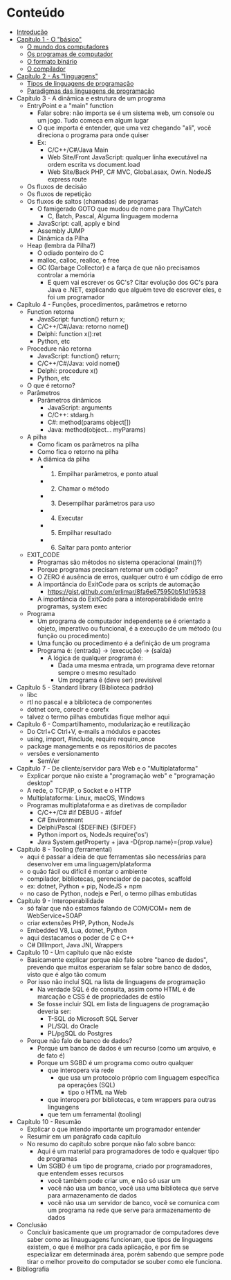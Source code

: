 # Conteúdo

* [Introdução](intro.md)
* [Capítulo 1 - O "básico"](chapter-01/intro.md)
  - [O mundo dos computadores](chapter-01/computers.md)
  - [Os programas de computador](chapter-01/programs.md)
  - [O formato binário](chapter-01/bin.md)
  - [O compilador](chapter-01/compiler.md)
* [Capítulo 2 - As "linguagens"](chapter-02/intro.md)
  - [Tipos de linguagens de programação](chapter-02/types-languages.md)
  - [Paradigmas das linguagens de programação ](chapter-02/paradigms.md)
* Capítulo 3 - A dinâmica e estrutura de um programa
  - EntryPoint e a "main" function
    - Falar sobre: não importa se é um sistema web, um console ou um jogo. Tudo começa em algum lugar
    - O que importa é entender, que uma vez chegando "ali", você direciona o programa para onde quiser
    - Ex:
      - C/C++/C#/Java Main
      - Web Site/Front JavaScript: qualquer linha executável na ordem escrita vs document.load
      - Web Site/Back PHP, C# MVC, Global.asax, Owin. NodeJS express route
  - Os fluxos de decisão
  - Os fluxos de repetição
  - Os fluxos de saltos (chamadas) de programas
    - O famigerado GOTO que mudou de nome para Thy/Catch
      - C, Batch, Pascal, Alguma linguagem moderna
    - JavaScript: call, apply e bind
    - Assembly JUMP
    - Dinâmica da Pilha
  - Heap (lembra da Pilha?)
    - O odiado ponteiro do C
    - malloc, calloc, realloc, e free
    - GC (Garbage Collector) e a farça de que não precisamos controlar a memória
      - E quem vai escrever os GC's? Citar evolução dos GC's para Java e .NET, explicando que alguém teve
        de escrever eles, e foi um programador
* Capítulo 4 - Funções, procedimentos, parâmetros e retorno
  - Function retorna
    - JavaScript: function() return x;
    - C/C++/C#/Java: retorno nome()
    - Delphi: function x():ret
    - Python, etc
  - Procedure não retorna
    - JavaScript: function() return;
    - C/C++/C#/Java: void nome()
    - Delphi: procedure x()
    - Python, etc
  - O que é retorno?
  - Parâmetros
    - Parâmetros dinâmicos
      - JavaScript: arguments
      - C/C++: stdarg.h
      - C#: method(params object[])
      - Java: method(object... myParams)
  - A pilha
    - Como ficam os parâmetros na pilha
    - Como fica o retorno na pilha
    - A diâmica da pilha
      - 1. Empilhar parâmetros, e ponto atual
      - 2. Chamar o método
      - 3. Desempilhar parâmetros para uso
      - 4. Executar
      - 5. Empilhar resultado
      - 6. Saltar para ponto anterior
  - EXIT_CODE
    - Programas são métodos no sistema operacional (main()?)
    - Porque programas precisam retornar um código?
    - O ZERO é ausência de erros, qualquer outro é um código de erro
    - A importância do ExitCode para os scripts de automação
      - https://gist.github.com/erlimar/8fa6e675950b51d19538
    - A importância do ExitCode para a interoperabilidade entre programas, system exec
  - Programa
    - Um programa de computador independente se é orientado a objeto, imperativo ou funcional,
      é a execução de um método (ou função ou procedimento)
    - Uma função ou procedimento é a definição de um programa
    - Programa é: {entrada} -> (execução) -> {saída}
      - A lógica de qualquer programa é:
        - Dada uma mesma entrada, um programa deve retornar sempre o mesmo resultado
        - Um programa é (deve ser) previsível
* Capítulo 5 - Standard library (Biblioteca padrão)
  - libc 
  - rtl no pascal e a biblioteca de componentes
  - dotnet core, coreclr e corefx
  - talvez o termo pilhas embutidas fique melhor aqui
* Capítulo 6 - Compartilhamento, modularização e reutilização
  - Do Ctrl+C Ctrl+V, e-mails a módulos e pacotes
  - using, import, #include, require require_once
  - package managements e os repositórios de pacotes
  - versões e versionamento
    - SemVer
* Capítulo 7 - De cliente/servidor para Web e o "Multiplataforma"
  - Explicar porque não existe a "programação web" e "programação desktop"
  - A rede, o TCP/IP, o Socket e o HTTP
  - Multiplataforma: Linux, macOS, Windows
  - Programas multiplataforma e as diretivas de compilador
    - C/C++/C# #if DEBUG - #ifdef
    - C# Environment
    - Delphi/Pascal {$DEFINE} {$IFDEF}
    - Python import os, NodeJs require('os')
    - Java System.getProperty + java -D{prop.name}={prop.value}
* Capítulo 8 - Tooling (ferramental)
  - aqui é passar a ideia de que ferramentas são necessárias para desenvolver em uma linguagem/plataforma 
  - o quão fácil ou difícil é montar o ambiente
  - compilador, bibliotecas, gerenciador de pacotes, scaffold
  - ex: dotnet, Python + pip, NodeJS + npm
  - no caso de Python, nodejs e Perl, o termo pilhas embutidas 
* Capítulo 9 - Interoperabilidade
  - só falar que não estamos falando de COM/COM+ nem de WebService+SOAP
  - criar extensões PHP, Python, NodeJs
  - Embedded V8, Lua, dotnet, Python 
  - aqui destacamos o poder de C e C++
  - C# DllImport, Java JNI, Wrappers
* Capítulo 10 - Um capítulo que não existe
  - Basicamente explicar porque não falo sobre "banco de dados",
    prevendo que muitos esperariam se falar sobre banco de dados, visto que é algo tão comum
  - Por isso não incluí SQL na lista de linguagens de programação
    - Na verdade SQL é de consulta, assim como HTML é de marcação e CSS é de propriedades de estilo
    - Se fosse incluir SQL em lista de linguagens de programação deveria ser:
      - T-SQL do Microsoft SQL Server
      - PL/SQL do Oracle
      - PL/pgSQL do Postgres
  - Porque não falo de banco de dados?
    - Porque um banco de dados é um recurso (como um arquivo, e de fato é)
    - Porque um SGBD é um programa como outro qualquer
      - que interopera via rede
        - que usa um protocolo próprio com linguagem específica pa operações (SQL)
          - tipo o HTML na Web
      - que interopera por bibliotecas, e tem wrappers para outras linguagens
      - que tem um ferramental (tooling)
* Capítulo 10 - Resumão
  - Explicar o que intendo importante um programador entender
  - Resumir em um parágrafo cada capítulo
  - No resumo do capítulo sobre porque não falo sobre banco:
    - Aqui é um material para programadores de todo e qualquer tipo de programas
    - Um SGBD é um tipo de programa, criado por programadores, que entendem esses recursos
      - você também pode criar um, e não só usar um
      - você não usa um banco, você usa uma biblioteca que serve para armazenamento de dados
      - você não usa um servidor de banco, você se comunica com um programa na rede que serve para armazenamento de dados
* Conclusão
  - Concluir basicamente que um programador de computadores deve saber como as linauguagens funcionam,
    que tipos de linguagens existem, o que é melhor pra cada aplicação, e por fim se especializar
    em determinada área, porém sabendo que sempre pode tirar o melhor proveito do computador se souber
    como ele funciona.
* Bibliografia

